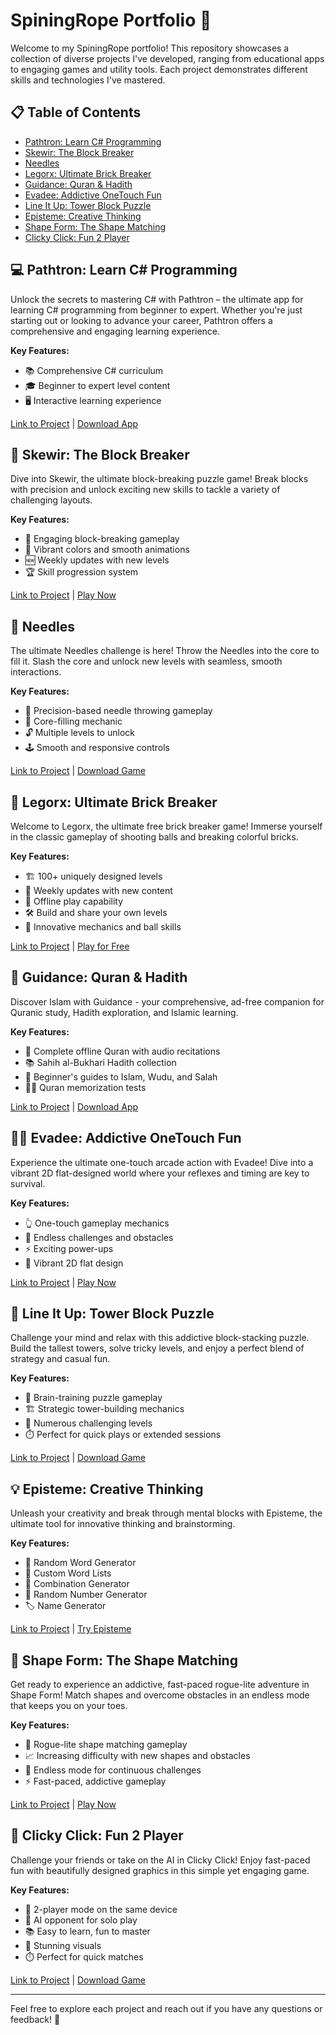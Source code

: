 # SpiningRope Portfolio 🚀

Welcome to my SpiningRope portfolio! This repository showcases a collection of diverse projects I've developed, ranging from educational apps to engaging games and utility tools. Each project demonstrates different skills and technologies I've mastered.

## 📋 Table of Contents
- [Pathtron: Learn C# Programming](#pathtron-learn-c-programming)
- [Skewir: The Block Breaker](#skewir-the-block-breaker)
- [Needles](#needles)
- [Legorx: Ultimate Brick Breaker](#legorx-ultimate-brick-breaker)
- [Guidance: Quran & Hadith](#guidance-quran--hadith)
- [Evadee: Addictive OneTouch Fun](#evadee-addictive-onetouch-fun)
- [Line It Up: Tower Block Puzzle](#line-it-up-tower-block-puzzle)
- [Episteme: Creative Thinking](#episteme-creative-thinking)
- [Shape Form: The Shape Matching](#shape-form-the-shape-matching)
- [Clicky Click: Fun 2 Player](#clicky-click-fun-2-player)

## 💻 Pathtron: Learn C# Programming

Unlock the secrets to mastering C# with Pathtron – the ultimate app for learning C# programming from beginner to expert. Whether you're just starting out or looking to advance your career, Pathtron offers a comprehensive and engaging learning experience.

**Key Features:**
- 📚 Comprehensive C# curriculum
- 🎓 Beginner to expert level content
- 🖥️ Interactive learning experience

[Link to Project](#) | [Download App](#)

## 🧩 Skewir: The Block Breaker

Dive into Skewir, the ultimate block-breaking puzzle game! Break blocks with precision and unlock exciting new skills to tackle a variety of challenging layouts.

**Key Features:**
- 🔨 Engaging block-breaking gameplay
- 🎨 Vibrant colors and smooth animations
- 🆕 Weekly updates with new levels
- 🏆 Skill progression system

[Link to Project](#) | [Play Now](#)

## 🎯 Needles

The ultimate Needles challenge is here! Throw the Needles into the core to fill it. Slash the core and unlock new levels with seamless, smooth interactions.

**Key Features:**
- 🎯 Precision-based needle throwing gameplay
- 🔵 Core-filling mechanic
- 🔓 Multiple levels to unlock
- 🕹️ Smooth and responsive controls

[Link to Project](#) | [Download Game](#)

## 🧱 Legorx: Ultimate Brick Breaker

Welcome to Legorx, the ultimate free brick breaker game! Immerse yourself in the classic gameplay of shooting balls and breaking colorful bricks.

**Key Features:**
- 🏗️ 100+ uniquely designed levels
- 📅 Weekly updates with new content
- 🔌 Offline play capability
- 🛠️ Build and share your own levels
- 🔄 Innovative mechanics and ball skills

[Link to Project](#) | [Play for Free](#)

## 📖 Guidance: Quran & Hadith

Discover Islam with Guidance - your comprehensive, ad-free companion for Quranic study, Hadith exploration, and Islamic learning.

**Key Features:**
- 🕋 Complete offline Quran with audio recitations
- 📚 Sahih al-Bukhari Hadith collection
- 🧠 Beginner's guides to Islam, Wudu, and Salah
- 🧑‍🎓 Quran memorization tests

[Link to Project](#) | [Download App](#)

## 🏃‍♂️ Evadee: Addictive OneTouch Fun

Experience the ultimate one-touch arcade action with Evadee! Dive into a vibrant 2D flat-designed world where your reflexes and timing are key to survival.

**Key Features:**
- 👆 One-touch gameplay mechanics
- 🏁 Endless challenges and obstacles
- ⚡ Exciting power-ups
- 🎨 Vibrant 2D flat design

[Link to Project](#) | [Play Now](#)

## 🏢 Line It Up: Tower Block Puzzle

Challenge your mind and relax with this addictive block-stacking puzzle. Build the tallest towers, solve tricky levels, and enjoy a perfect blend of strategy and casual fun.

**Key Features:**
- 🧠 Brain-training puzzle gameplay
- 🏗️ Strategic tower-building mechanics
- 🧩 Numerous challenging levels
- ⏱️ Perfect for quick plays or extended sessions

[Link to Project](#) | [Download Game](#)

## 💡 Episteme: Creative Thinking

Unleash your creativity and break through mental blocks with Episteme, the ultimate tool for innovative thinking and brainstorming.

**Key Features:**
- 🎲 Random Word Generator
- 📝 Custom Word Lists
- 🔀 Combination Generator
- 🔢 Random Number Generator
- 🏷️ Name Generator

[Link to Project](#) | [Try Episteme](#)

## 🔷 Shape Form: The Shape Matching

Get ready to experience an addictive, fast-paced rogue-lite adventure in Shape Form! Match shapes and overcome obstacles in an endless mode that keeps you on your toes.

**Key Features:**
- 🔶 Rogue-lite shape matching gameplay
- 📈 Increasing difficulty with new shapes and obstacles
- 🔄 Endless mode for continuous challenges
- ⚡ Fast-paced, addictive gameplay

[Link to Project](#) | [Play Now](#)

## 👥 Clicky Click: Fun 2 Player

Challenge your friends or take on the AI in Clicky Click! Enjoy fast-paced fun with beautifully designed graphics in this simple yet engaging game.

**Key Features:**
- 🤼 2-player mode on the same device
- 🤖 AI opponent for solo play
- 📚 Easy to learn, fun to master
- 🎨 Stunning visuals
- ⏱️ Perfect for quick matches

[Link to Project](#) | [Download Game](#)

---

Feel free to explore each project and reach out if you have any questions or feedback! 🌟
